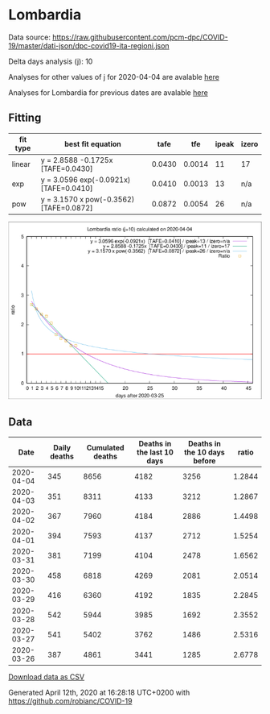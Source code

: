 # Lombardia

Data source: https://raw.githubusercontent.com/pcm-dpc/COVID-19/master/dati-json/dpc-covid19-ita-regioni.json

Delta days analysis (j): 10

Analyses for other values of j for 2020-04-04 are avalable [here](../README.md)

Analyses for Lombardia for previous dates are avalable [here](../../README.md)

## Fitting 
|fit type|best fit equation|tafe|tfe|ipeak|izero|
|-------|-----|--------|------|---|---|
|linear|y = 2.8588 -0.1725x  [TAFE=0.0430]|0.0430|0.0014|11|17|
|exp|y = 3.0596 exp(-0.0921x)  [TAFE=0.0410]|0.0410|0.0013|13|n/a|
|pow|y = 3.1570 x pow(-0.3562)  [TAFE=0.0872]|0.0872|0.0054|26|n/a|

![Plot](COVID-19_lombardia_j10_2020-04-04.png)

## Data
|Date|Daily deaths|Cumulated deaths|Deaths in the last 10 days|Deaths in the 10 days before|ratio|
|----|----------|-----------|-------|--------------------|-----|
|2020-04-04|345|8656|4182|3256|1.2844|
|2020-04-03|351|8311|4133|3212|1.2867|
|2020-04-02|367|7960|4184|2886|1.4498|
|2020-04-01|394|7593|4137|2712|1.5254|
|2020-03-31|381|7199|4104|2478|1.6562|
|2020-03-30|458|6818|4269|2081|2.0514|
|2020-03-29|416|6360|4192|1835|2.2845|
|2020-03-28|542|5944|3985|1692|2.3552|
|2020-03-27|541|5402|3762|1486|2.5316|
|2020-03-26|387|4861|3441|1285|2.6778|

[Download data as CSV](COVID-19_lombardia_j10_2020-04-04.csv)

Generated April 12th, 2020 at 16:28:18 UTC+0200 with https://github.com/robianc/COVID-19
